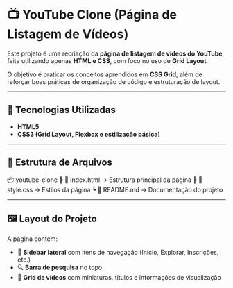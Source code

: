 # 📺 YouTube Clone (Página de Listagem de Vídeos)

Este projeto é uma recriação da **página de listagem de vídeos do YouTube**, feita utilizando apenas **HTML e CSS**, com foco no uso de **Grid Layout**.

O objetivo é praticar os conceitos aprendidos em **CSS Grid**, além de reforçar boas práticas de organização de código e estruturação de layout.

---

## 🚀 Tecnologias Utilizadas
- **HTML5**
- **CSS3 (Grid Layout, Flexbox e estilização básica)**

---

## 📂 Estrutura de Arquivos
📦 youtube-clone
┣ 📜 index.html → Estrutura principal da página
┣ 📜 style.css → Estilos da página
┗ 📜 README.md → Documentação do projeto


---

## 🖼️ Layout do Projeto
A página contém:
- 📌 **Sidebar lateral** com itens de navegação (Início, Explorar, Inscrições, etc.)
- 🔍 **Barra de pesquisa** no topo
- 🎥 **Grid de vídeos** com miniaturas, títulos e informações de visualização

